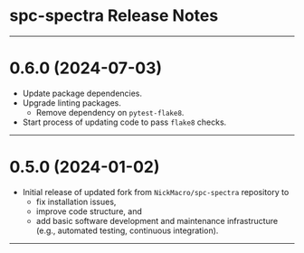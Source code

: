 spc-spectra Release Notes
===============================================================================

-------------------------------------------------------------------------------
0.6.0 (2024-07-03)
==================
* Update package dependencies.
* Upgrade linting packages.
  - Remove dependency on `pytest-flake8`.
* Start process of updating code to pass `flake8` checks.

-------------------------------------------------------------------------------
0.5.0 (2024-01-02)
==================
* Initial release of updated fork from `NickMacro/spc-spectra` repository to
  - fix installation issues,
  - improve code structure, and
  - add basic software development and maintenance infrastructure (e.g., automated
    testing, continuous integration).

-------------------------------------------------------------------------------
